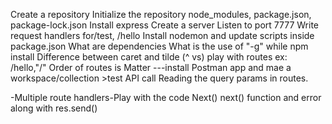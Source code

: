 Create a repository
Initialize the repository node_modules, package.json, package-lock.json
Install express
Create a server
Listen to port 7777
Write request handlers for/test, /hello
Install nodemon and update scripts inside package.json
What are dependencies
What is the use of "-g" while npm install
Difference between caret and tilde (^ vs)
play with routes ex: /hello,"/"
Order of routes is Matter
---install Postman app and mae a workspace/collection >test API call
Reading the query params in routes.

-Multiple route handlers-Play with the code
Next()
next() function  and error along with  res.send()
<!-- WBSvAzNNIXbOcsN7 -->